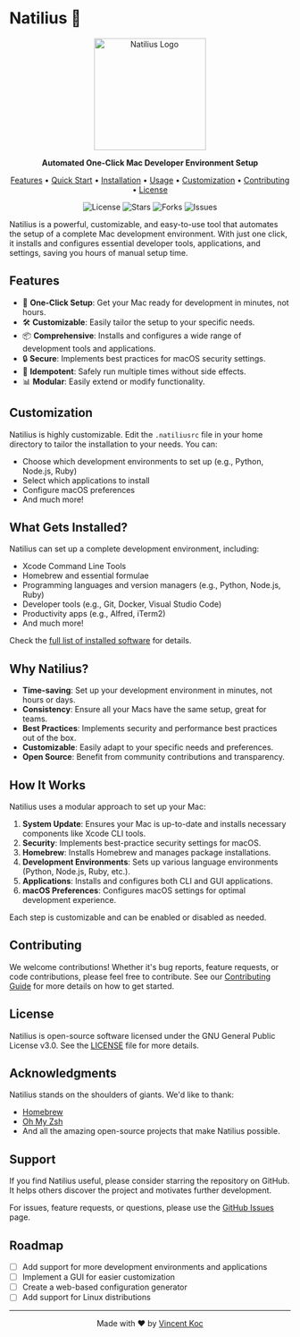 # Natilius 🐚

<p align="center">
  <img src="assets/natilius_image.png" alt="Natilius Logo" width="200"/>
</p>

<p align="center">
  <strong>Automated One-Click Mac Developer Environment Setup</strong>
</p>

<p align="center">
  <a href="#features">Features</a> •
  <a href="#quick-start">Quick Start</a> •
  <a href="#installation">Installation</a> •
  <a href="#usage">Usage</a> •
  <a href="#customization">Customization</a> •
  <a href="#contributing">Contributing</a> •
  <a href="#license">License</a>
</p>

<p align="center">
  <img src="https://img.shields.io/github/license/vincentkoc/natilius" alt="License">
  <img src="https://img.shields.io/github/stars/vincentkoc/natilius" alt="Stars">
  <img src="https://img.shields.io/github/forks/vincentkoc/natilius" alt="Forks">
  <img src="https://img.shields.io/github/issues/vincentkoc/natilius" alt="Issues">
</p>

Natilius is a powerful, customizable, and easy-to-use tool that automates the setup of a complete Mac development environment. With just one click, it installs and configures essential developer tools, applications, and settings, saving you hours of manual setup time.

## Features

- 🚀 **One-Click Setup**: Get your Mac ready for development in minutes, not hours.
- 🛠 **Customizable**: Easily tailor the setup to your specific needs.
- 📦 **Comprehensive**: Installs and configures a wide range of development tools and applications.
- 🔒 **Secure**: Implements best practices for macOS security settings.
- 🔄 **Idempotent**: Safely run multiple times without side effects.
- 📊 **Modular**: Easily extend or modify functionality.

## Customization

Natilius is highly customizable. Edit the `.natiliusrc` file in your home directory to tailor the installation to your needs. You can:

- Choose which development environments to set up (e.g., Python, Node.js, Ruby)
- Select which applications to install
- Configure macOS preferences
- And much more!

## What Gets Installed?

Natilius can set up a complete development environment, including:

- Xcode Command Line Tools
- Homebrew and essential formulae
- Programming languages and version managers (e.g., Python, Node.js, Ruby)
- Developer tools (e.g., Git, Docker, Visual Studio Code)
- Productivity apps (e.g., Alfred, iTerm2)
- And much more!

Check the [full list of installed software](docs/installed-software.md) for details.

## Why Natilius?

- **Time-saving**: Set up your development environment in minutes, not hours or days.
- **Consistency**: Ensure all your Macs have the same setup, great for teams.
- **Best Practices**: Implements security and performance best practices out of the box.
- **Customizable**: Easily adapt to your specific needs and preferences.
- **Open Source**: Benefit from community contributions and transparency.

## How It Works

Natilius uses a modular approach to set up your Mac:

1. **System Update**: Ensures your Mac is up-to-date and installs necessary components like Xcode CLI tools.
2. **Security**: Implements best-practice security settings for macOS.
3. **Homebrew**: Installs Homebrew and manages package installations.
4. **Development Environments**: Sets up various language environments (Python, Node.js, Ruby, etc.).
5. **Applications**: Installs and configures both CLI and GUI applications.
6. **macOS Preferences**: Configures macOS settings for optimal development experience.

Each step is customizable and can be enabled or disabled as needed.

## Contributing

We welcome contributions! Whether it's bug reports, feature requests, or code contributions, please feel free to contribute. See our [Contributing Guide](CONTRIBUTING.md) for more details on how to get started.

## License

Natilius is open-source software licensed under the GNU General Public License v3.0. See the [LICENSE](LICENSE) file for more details.

## Acknowledgments

Natilius stands on the shoulders of giants. We'd like to thank:

- [Homebrew](https://brew.sh/)
- [Oh My Zsh](https://ohmyz.sh/)
- And all the amazing open-source projects that make Natilius possible.

## Support

If you find Natilius useful, please consider starring the repository on GitHub. It helps others discover the project and motivates further development.

For issues, feature requests, or questions, please use the [GitHub Issues](https://github.com/vincentkoc/natilius/issues) page.

## Roadmap

- [ ] Add support for more development environments and applications
- [ ] Implement a GUI for easier customization
- [ ] Create a web-based configuration generator
- [ ] Add support for Linux distributions

---

<p align="center">
  Made with ❤️ by <a href="https://github.com/vincentkoc">Vincent Koc</a>
</p>
